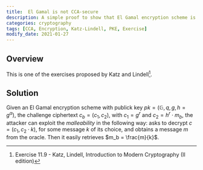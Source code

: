 ```yaml
---
title:  El Gamal is not CCA-secure
description: A simple proof to show that El Gamal encryption scheme is not CCA-secure.
categories: cryptography
tags: [CCA, Encryption, Katz-Lindell, PKE, Exercise]
modify_date: 2021-01-27
---
```


## Overview
This is one of the exercises proposed by Katz and Lindell[^1].

## Solution
Given an El Gamal encryption scheme with publick key $pk = (\mathbb{G}, q, g, h=g^\alpha)$, the challenge ciphertext $c_b = (c_1, c_2)$, with $c_1 = g^r$ and $c_2 = h^r \cdot m_b$, the attacker can exploit the *malleability* in the following way: asks to decrypt $c = (c_1, c_2 \cdot k)$, for some message $k$ of its choice, and obtains a message $m$ from the oracle.
Then it easily retrieves $m_b = \frac{m}{k}$.

[^1]: Exercise 11.9 - Katz, Lindell, Introduction to Modern Cryptography (II edition)